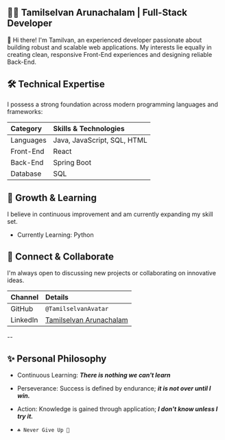 ## 👨‍💻 Tamilselvan Arunachalam | Full-Stack Developer
👋 Hi there! I'm Tamilvan, an experienced developer passionate about building robust and scalable web applications. My interests lie equally in creating clean, responsive Front-End experiences and designing reliable Back-End.

## 🛠️ Technical Expertise
I possess a strong foundation across modern programming languages and frameworks:

| Category | Skills & Technologies |
| :-- | :-- |
| Languages | Java, JavaScript, SQL, HTML |
| Front-End | React |
| Back-End  | Spring Boot |
| Database  | SQL |

## 🌱 Growth & Learning
I believe in continuous improvement and am currently expanding my skill set.
 - Currently Learning: Python

## 💬 Connect & Collaborate
I'm always open to discussing new projects or collaborating on innovative ideas.

| Channel | Details | 
| :--- | :--- | 
| GitHub | `@TamilselvanAvatar` | 
| LinkedIn | [Tamilselvan Arunachalam](https://linkedin.com/in/tamilselvan-arunachalam-685732192) |

--

## ✨ Personal Philosophy
* Continuous Learning: <em><b>There is nothing we can't learn</b></em>

* Perseverance: Success is defined by endurance; <em><b>it is not over until I win.</em></b>

* Action: Knowledge is gained through application; <em><b>I don't know unless I try it.</b></em>

* `☘️ Never Give Up 🌹`
